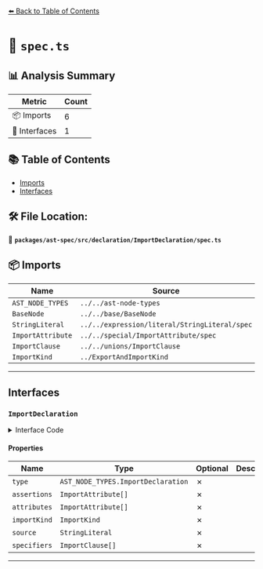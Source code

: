 [⬅️ Back to Table of Contents](../../../../../index.md)

# 📄 `spec.ts`

## 📊 Analysis Summary

| Metric | Count |
|--------|-------|
| 📦 Imports | 6 |
| 📐 Interfaces | 1 |

## 📚 Table of Contents

- [Imports](#imports)
- [Interfaces](#interfaces)

## 🛠️ File Location:
📂 **`packages/ast-spec/src/declaration/ImportDeclaration/spec.ts`**

## 📦 Imports

| Name | Source |
|------|--------|
| `AST_NODE_TYPES` | `../../ast-node-types` |
| `BaseNode` | `../../base/BaseNode` |
| `StringLiteral` | `../../expression/literal/StringLiteral/spec` |
| `ImportAttribute` | `../../special/ImportAttribute/spec` |
| `ImportClause` | `../../unions/ImportClause` |
| `ImportKind` | `../ExportAndImportKind` |


---

## Interfaces

### `ImportDeclaration`

<details><summary>Interface Code</summary>

```ts
export interface ImportDeclaration extends BaseNode {
  type: AST_NODE_TYPES.ImportDeclaration;
  /**
   * The assertions declared for the export.
   * @example
   * ```ts
   * import * from 'mod' assert \{ type: 'json' \};
   * ```
   * @deprecated Replaced with {@link `attributes`}.
   */
  assertions: ImportAttribute[];
  /**
   * The attributes declared for the export.
   * @example
   * ```ts
   * import * from 'mod' with \{ type: 'json' \};
   * ```
   */
  attributes: ImportAttribute[];
  /**
   * The kind of the import.
   */
  importKind: ImportKind;
  /**
   * The source module being imported from.
   */
  source: StringLiteral;
  /**
   * The specifiers being imported.
   * If this is an empty array then either there are no specifiers:
   * ```
   * import {} from 'mod';
   * ```
   * Or it is a side-effect import:
   * ```
   * import 'mod';
   * ```
   */
  specifiers: ImportClause[];
}
```
</details>

#### Properties

| Name | Type | Optional | Description |
|------|------|----------|-------------|
| `type` | `AST_NODE_TYPES.ImportDeclaration` | ✗ |  |
| `assertions` | `ImportAttribute[]` | ✗ |  |
| `attributes` | `ImportAttribute[]` | ✗ |  |
| `importKind` | `ImportKind` | ✗ |  |
| `source` | `StringLiteral` | ✗ |  |
| `specifiers` | `ImportClause[]` | ✗ |  |


---